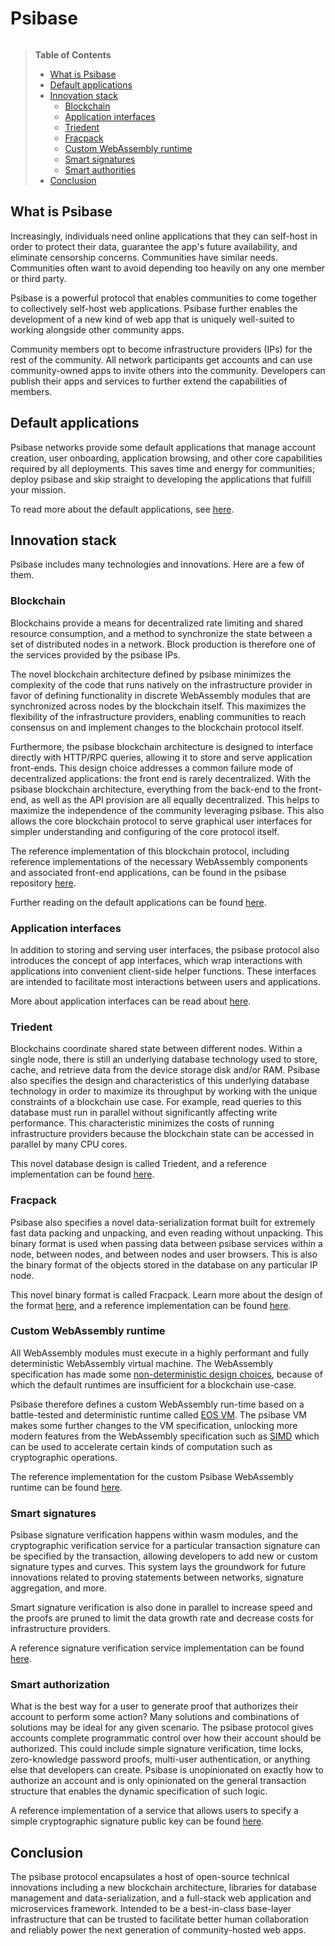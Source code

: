 # Psibase

![<Psibase Logo>](https://about.psibase.io/assets/logo-psibase-green.0714b8ee.svg)

> **Table of Contents**
> - [What is Psibase](#what-is-psibase)
> - [Default applications](#default-applications)
> - [Innovation stack](#innovation-stack)
>   - [Blockchain](#blockchain)
>   - [Application interfaces](#application-interfaces)
>   - [Triedent](#triedent)
>   - [Fracpack](#fracpack)
>   - [Custom WebAssembly runtime](#custom-webassembly-runtime)
>   - [Smart signatures](#smart-signatures)
>   - [Smart authorities](#smart-authorities)
> - [Conclusion](#conclusion)

## What is Psibase

Increasingly, individuals need online applications that they can self-host in order to protect their data, guarantee the app's future availability, and eliminate censorship concerns. Communities have similar needs. Communities often want to avoid depending too heavily on any one member or third party.

Psibase is a powerful protocol that enables communities to come together to collectively self-host web applications. Psibase further enables the development of a new kind of web app that is uniquely well-suited to working alongside other community apps.

Community members opt to become infrastructure providers (IPs) for the rest of the community. All network participants get accounts and can use community-owned apps to invite others into the community. Developers can publish their apps and services to further extend the capabilities of members.

## Default applications

Psibase networks provide some default applications that manage account creation, user onboarding, application browsing, and other core capabilities required by all deployments. This saves time and energy for communities; deploy psibase and skip straight to developing the applications that fulfill your mission.

To read more about the default applications, see [here](./default-apps/README.md).

## Innovation stack

Psibase includes many technologies and innovations. Here are a few of them.

### Blockchain

Blockchains provide a means for decentralized rate limiting and shared resource consumption, and a method to synchronize the state between a set of distributed nodes in a network. Block production is therefore one of the services provided by the psibase IPs.

The novel blockchain architecture defined by psibase minimizes the complexity of the code that runs natively on the infrastructure provider in favor of defining functionality in discrete WebAssembly modules that are synchronized across nodes by the blockchain itself. This maximizes the flexibility of the infrastructure providers, enabling communities to reach consensus on and implement changes to the blockchain protocol itself.

Furthermore, the psibase blockchain architecture is designed to interface directly with HTTP/RPC queries, allowing it to store and serve application front-ends. This design choice addresses a common failure mode of decentralized applications: the front end is rarely decentralized. With the psibase blockchain architecture, everything from the back-end to the front-end, as well as the API provision are all equally decentralized. This helps to maximize the independence of the community leveraging psibase. This also allows the core blockchain protocol to serve graphical user interfaces for simpler understanding and configuring of the core protocol itself.

The reference implementation of this blockchain protocol, including reference implementations of the necessary WebAssembly components and associated front-end applications, can be found in the psibase repository [here](https://github.com/gofractally/psibase).

Further reading on the default applications can be found [here](./default-apps/README.md).

### Application interfaces

In addition to storing and serving user interfaces, the psibase protocol also introduces the concept of app interfaces, which wrap interactions with applications into convenient client-side helper functions. These interfaces are intended to facilitate most interactions between users and applications.

More about application interfaces can be read about [here](./development/app-interfaces/README.md).

### Triedent

Blockchains coordinate shared state between different nodes. Within a single node, there is still an underlying database technology used to store, cache, and retrieve data from the device storage disk and/or RAM. Psibase also specifies the design and characteristics of this underlying database technology in order to maximize its throughput by working with the unique constraints of a blockchain use case. For example, read queries to this database must run in parallel without significantly affecting write performance. This characteristic minimizes the costs of running infrastructure providers because the blockchain state can be accessed in parallel by many CPU cores.

This novel database design is called Triedent, and a reference implementation can be found [here](https://github.com/gofractally/psibase/tree/main/libraries/triedent).

### Fracpack

Psibase also specifies a novel data-serialization format built for extremely fast data packing and unpacking, and even reading without unpacking. This binary format is used when passing data between psibase services within a node, between nodes, and between nodes and user browsers. This is also the binary format of the objects stored in the database on any particular IP node.

This novel binary format is called Fracpack. Learn more about the design of the format [here](format/fracpack.md), and a reference implementation can be found [here](https://github.com/gofractally/psibase/blob/main/libraries/psio/include/psio/fracpack.hpp).

### Custom WebAssembly runtime

All WebAssembly modules must execute in a highly performant and fully deterministic WebAssembly virtual machine. The WebAssembly specification has made some [non-deterministic design choices](https://github.com/WebAssembly/design/blob/main/Nondeterminism.md), because of which the default runtimes are insufficient for a blockchain use-case.

Psibase therefore defines a custom WebAssembly run-time based on a battle-tested and deterministic runtime called [EOS VM](https://github.com/eosnetworkfoundation/mandel-eos-vm). The psibase VM makes some further changes to the VM specification, unlocking more modern features from the WebAssembly specification such as [SIMD](https://github.com/WebAssembly/simd) which can be used to accelerate certain kinds of computation such as cryptographic operations.

The reference implementation for the custom Psibase WebAssembly runtime can be found [here](https://github.com/gofractally/eos-vm).

### Smart signatures

Psibase signature verification happens within wasm modules, and the cryptographic verification service for a particular transaction signature can be specified by the transaction, allowing developers to add new or custom signature types and curves. This system lays the groundwork for future innovations related to proving statements between networks, signature aggregation, and more.

Smart signature verification is also done in parallel to increase speed and the proofs are pruned to limit the data growth rate and decrease costs for infrastructure providers.

A reference signature verification service implementation can be found [here](https://github.com/gofractally/psibase/blob/main/services/system/VerifySys/src/VerifySys.cpp).

### Smart authorization

What is the best way for a user to generate proof that authorizes their account to perform some action? Many solutions and combinations of solutions may be ideal for any given scenario. The psibase protocol gives accounts complete programmatic control over how their account should be authorized. This could include simple signature verification, time locks, zero-knowledge password proofs, multi-user authentication, or anything else that developers can create. Psibase is unopinionated on exactly how to authorize an account and is only opinionated on the general transaction structure that enables the dynamic specification of such logic.

A reference implementation of a service that allows users to specify a simple cryptographic signature public key can be found [here](https://github.com/gofractally/psibase/blob/main/services/system/AuthSys/src/AuthSys.cpp).

## Conclusion

The psibase protocol encapsulates a host of open-source technical innovations including a new blockchain architecture, libraries for database management and data-serialization, and a full-stack web application and microservices framework. Intended to be a best-in-class base-layer infrastructure that can be trusted to facilitate better human collaboration and reliably power the next generation of community-hosted web apps.
